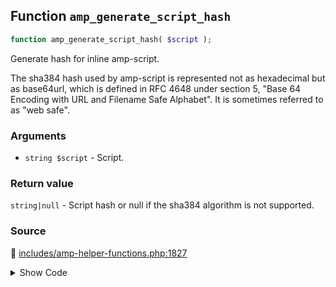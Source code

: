## Function `amp_generate_script_hash`

```php
function amp_generate_script_hash( $script );
```

Generate hash for inline amp-script.

The sha384 hash used by amp-script is represented not as hexadecimal but as base64url, which is defined in RFC 4648 under section 5, "Base 64 Encoding with URL and Filename Safe Alphabet". It is sometimes referred to as "web safe".

### Arguments

* `string $script` - Script.

### Return value

`string|null` - Script hash or null if the sha384 algorithm is not supported.

### Source

:link: [includes/amp-helper-functions.php:1827](/includes/amp-helper-functions.php#L1827-L1838)

<details>
<summary>Show Code</summary>

```php
function amp_generate_script_hash( $script ) {
	$sha384 = hash( 'sha384', $script, true );
	if ( false === $sha384 ) {
		return null;
	}
	$hash = str_replace(
		[ '+', '/', '=' ],
		[ '-', '_', '.' ],
		base64_encode( $sha384 ) // phpcs:ignore WordPress.PHP.DiscouragedPHPFunctions.obfuscation_base64_encode
	);
	return 'sha384-' . $hash;
}
```

</details>

